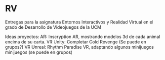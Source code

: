 # RV
Entregas para la asignatura Entornos Interactivos y Realidad Virtual en el grado de Desarrollo de Videojuegos de la UCM

Ideas proyectos:
AR: Inscryption AR, mostrando modelos 3d de cada animal encima de su carta.
VR Unity: Completar Cold Revenge (Se puede en grupos?)
VR Unreal: Rhythm Paradise VR, adaptando algunos minijuegos minijuegos (se puede en grupos)
